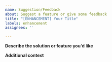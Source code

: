 ```yaml
---
name: Suggestion/Feedback
about: Suggest a feature or give some feedback
title: "[ENHANCEMENT] Your Title"
labels: enhancement
assignees: ''

---
```


**Describe the solution or feature you'd like**
<!-- A clear description of what you want to happen. -->

**Additional context**
<!-- Add any other context or screenshots about the feature request here. -->
